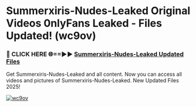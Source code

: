 # Summerxiris-Nudes-Leaked Original Videos 0nlyFans Leaked - Files Updated! (wc9ov)

<h3>🔴 CLICK HERE 🌐==►► <a href="https://tinyurl.com/4mcuefdz" rel="nofollow">Summerxiris-Nudes-Leaked Updated Files</a></h3>

Get Summerxiris-Nudes-Leaked and all content. Now you can access all videos and pictures of Summerxiris-Nudes-Leaked. New Updated Files 2025!

[![wc9ov](https://i.imgur.com/StAQSOY.gif)](https://tinyurl.com/4mcuefdz)
